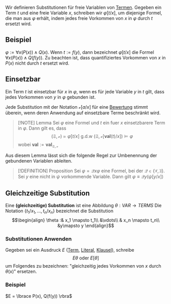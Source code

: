 Wir definieren Substitutionen für freie Variablen von [Termen](Term.md). Gegeben ein Term $t$ und eine freie Variable $x$, schreiben wir $\varphi[t/x]$, um diejenige Formel, die man aus $\varphi$ erhält, indem jedes freie Vorkommen von $x$ in $\varphi$ durch $t$ ersetzt wird. 


## Beispiel

$\varphi := \forall x(P(x)) \land Q(x)$. Wenn $t:= f(y)$, dann bezeichnet $\varphi[t/x]$ die Formel $\forall x(P(x)) \land Q(f(y))$. Zu beachten ist, dass quantifiziertes Vorkommen von $x$ in $P(x)$ nicht durch $t$ ersetzt wird.

## Einsetzbar

Ein Term $t$ ist einsetzbar für $x$  in $\varphi$, wenn es für jede Variable $y$ in $t$ gilt, dass jedes Vorkommen von $y$ in $\varphi$ gebunden ist.

Jede Substitution mit der Notation $\mathcal v[a/x]$ für eine [Bewertung](Bewertung.md) stimmt überein, wenn deren Anwendung auf einsetzbare Terme beschränkt wird.

>[!NOTE] Lemma
>Sei $\varphi$ eine Formel und $t$ ein fuer $x$ einsetzbarere Term in $\varphi$. Dann gilt es, dass 
>$$(\mathfrak S, \mathcal v) \vDash \varphi[t/x] \text{ g.d.w } (\mathfrak S, \mathcal v[\textbf{val}(t)/x])\vDash \varphi$$
>wobei $\textbf{val} := \textbf{val}_{\mathfrak S, \mathcal v}$

Aus diesem Lemma lässt sich die folgende Regel zur Umbenennung der gebundenen Variablen ableiten.

>[!DEFINITION] Proposition
>Sei $\varphi = \mathcal Q x\varphi$  eine Formel, bei der $\mathcal Q \in \lbrace \forall, \exists\rbrace$. Sei $y$ eine nicht in $\psi$ vorkommende Variable. Dann gilt $\varphi \equiv \mathcal Qy(\psi[y/x])$


## Gleichzeitige Substitution

Eine __(gleichzeitige) Substitution__ ist eine Abbildung $\theta: VAR \to TERMS$
Die Notation $\lbrace t_1 / x_1, \dots, t_n / x_n\rbrace$ bezeichnet die Substitution 
$$\begin{align}
\theta :& x_1 \mapsto t_1\\
&\vdots\\
& x_n \mapsto t_n\\
&y\mapsto y
\end{align}$$

### Substitutionen Anwenden

Gegeben sei ein Ausdruck $E$ ([Term](Term.md), [Literal](Literal.md), [Klausel](Klausel.md)), schreibe 
$$E\theta \text{ oder } E[\theta]$$
um Folgendes zu bezeichnen: "gleichzeitig jedes Vorkommen von $x$ durch $\theta$(x)" ersetzen.

### Beispiel

$E = \lbrace P(x), Q(f(y)) \rbra$